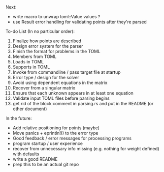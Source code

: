 Next:
- write macro to unwrap toml::Value values ?
- use Result error handling for validating points after they're parsed

To-do List (In no particular order):
1) Finalize how points are described
2) Design error system for the parser
3) Finish the format for problems in the TOML
4) Members from TOML
5) Loads in TOML
6) Supports in TOML
7) Invoke from commandline / pass target file at startup
8) Error type / design for the solver
9) Avoid using dependent equations in the matrix
10) Recover from a singular matrix
11) Ensure that each unknown appears in at least one equation
12) Validate input TOML files before parsing begins
13) get rid of the block comment in parsing.rs and put in the README (or other document)


In the future:
- Add relative positioning for points (maybe)
- Move panics + eprintln!() to the error type
- Good feedback / error messages for processing programs
- program startup / user experience
- recover from unnecessary info missing (e.g. nothing for weight defined) with defaults
- write a good README
- prep this to be an actual git repo